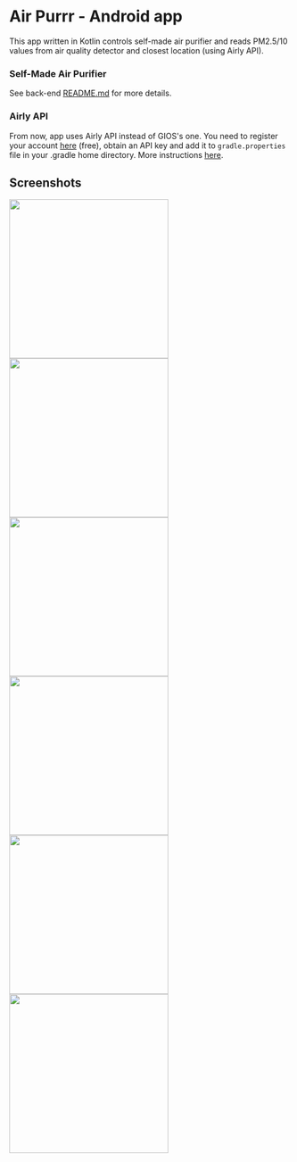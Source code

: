 # Air Purrr - Android app

This app written in Kotlin controls self-made air purifier and reads PM2.5/10 values from air quality detector and closest location (using Airly API).

### Self-Made Air Purifier

See back-end [README.md](https://github.com/krzdabrowski/back-end-air-purrr) for more details.

### Airly API

From now, app uses Airly API instead of GIOS's one. You need to register your account [here](https://developer.airly.eu) (free), obtain an API key and add it to `gradle.properties` file in your .gradle home directory. More instructions [here](https://medium.com/code-better/hiding-api-keys-from-your-android-repository-b23f5598b906).

## Screenshots

<img src="https://i.imgur.com/lZLBqAa.png" width="285"> <img src="https://i.imgur.com/b0FFawA.png" width="285"> <img src="https://i.imgur.com/uzgVr9N.png" width="285">
<img src="https://i.imgur.com/2X70BGf.png" width="285"> <img src="https://i.imgur.com/rFXxdHl.png" width="285"> <img src="https://i.imgur.com/UoCvgJx.png" width="285">
